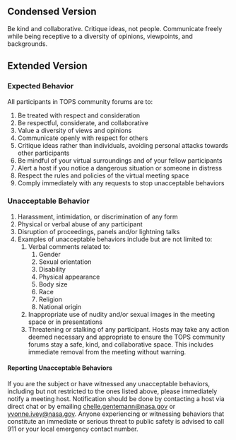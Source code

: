 ## Condensed Version

Be kind and collaborative. Critique ideas, not people. Communicate freely while being receptive to a diversity of opinions, viewpoints, and backgrounds.

## Extended Version

### Expected Behavior

All participants in TOPS community forums are to:
1. Be treated with respect and consideration
2. Be respectful, considerate, and collaborative
3. Value a diversity of views and opinions
4. Communicate openly with respect for others
5. Critique ideas rather than individuals, avoiding personal attacks towards other participants
6. Be mindful of your virtual surroundings and of your fellow participants
7. Alert a host if you notice a dangerous situation or someone in distress
8. Respect the rules and policies of the virtual meeting space
9. Comply immediately with any requests to stop unacceptable behaviors

### Unacceptable Behavior

1. Harassment, intimidation, or discrimination of any form
2. Physical or verbal abuse of any participant
3. Disruption of proceedings, panels and/or lightning talks
4. Examples of unacceptable behaviors include but are not limited to:
    1.  Verbal comments related to:
        1.  Gender
        2.  Sexual orientation
        3.  Disability
        4.  Physical appearance
        5.  Body size
        6.  Race
        7.  Religion
        8.  National origin
    2.  Inappropriate use of nudity and/or sexual images in the meeting space or in presentations
    3.  Threatening or stalking of any participant.
Hosts may take any action deemed necessary and appropriate to ensure the TOPS community forums stay a safe, kind, and collaborative space. 
This includes immediate removal from the meeting 
without warning.

#### Reporting Unacceptable Behaviors
If you are the subject or have witnessed any unacceptable behaviors, including but not restricted to the ones listed above, please 
immediately notify a meeting host. Notification should be done by contacting a host via direct chat or by emailing <chelle.gentemann@nasa.gov> 
or <yvonne.ivey@nasa.gov>. Anyone experiencing or witnessing behaviors that constitute an immediate or serious threat to public safety is advised
to call 911 or your local emergency contact number.

